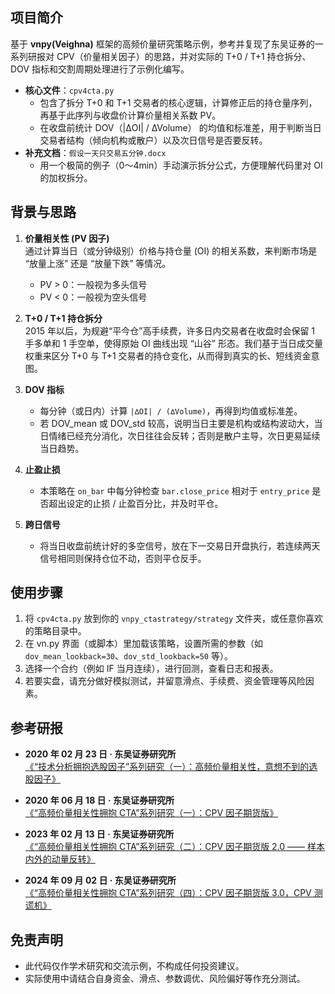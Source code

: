 ## 项目简介
基于 **vnpy(Veighna)** 框架的高频价量研究策略示例，参考并复现了东吴证券的一系列研报对 CPV（价量相关因子）的思路，并对实际的 T+0 / T+1 持仓拆分、DOV 指标和交割周期处理进行了示例化编写。

- **核心文件**：`cpv4cta.py`
  - 包含了拆分 T+0 和 T+1 交易者的核心逻辑，计算修正后的持仓量序列，再基于此序列与收盘价计算价量相关系数 PV。
  - 在收盘前统计 DOV（|∆OI| / ∆Volume） 的均值和标准差，用于判断当日交易者结构（倾向机构或散户）以及次日信号是否要反转。
- **补充文档**：`假设一天只交易五分钟.docx`
  - 用一个极简的例子（0～4min）手动演示拆分公式，方便理解代码里对 OI 的加权拆分。

## 背景与思路

1. **价量相关性 (PV 因子)**  
   通过计算当日（或分钟级别）价格与持仓量 (OI) 的相关系数，来判断市场是 “放量上涨” 还是 “放量下跌” 等情况。  
   - PV > 0：一般视为多头信号  
   - PV < 0：一般视为空头信号  

2. **T+0 / T+1 持仓拆分**  
   2015 年以后，为规避“平今仓”高手续费，许多日内交易者在收盘时会保留 1 手多单和 1 手空单，使得原始 OI 曲线出现 “山谷” 形态。我们基于当日成交量权重来区分 T+0 与 T+1 交易者的持仓变化，从而得到真实的长、短线资金意图。

3. **DOV 指标**  
   - 每分钟（或日内）计算 `|∆OI| / (∆Volume)`，再得到均值或标准差。  
   - 若 DOV_mean 或 DOV_std 较高，说明当日主要是机构或结构波动大，当日情绪已经充分消化，次日往往会反转；否则是散户主导，次日更易延续当日趋势。

4. **止盈止损**  
   - 本策略在 `on_bar` 中每分钟检查 `bar.close_price` 相对于 `entry_price` 是否超出设定的止损 / 止盈百分比，并及时平仓。

5. **跨日信号**  
   - 将当日收盘前统计好的多空信号，放在下一交易日开盘执行，若连续两天信号相同则保持仓位不动，否则平仓反手。

## 使用步骤

1. 将 `cpv4cta.py` 放到你的 `vnpy_ctastrategy/strategy` 文件夹，或任意你喜欢的策略目录中。
2. 在 vn.py 界面（或脚本）里加载该策略，设置所需的参数（如 `dov_mean_lookback=30`、`dov_std_lookback=50` 等）。
3. 选择一个合约（例如 IF 当月连续），进行回测，查看日志和报表。
4. 若要实盘，请充分做好模拟测试，并留意滑点、手续费、资金管理等风险因素。

## 参考研报

- **2020 年 02 月 23 日 · 东吴证券研究所**  
  [《“技术分析拥抱选股因子”系列研究（一）：高频价量相关性，意想不到的选股因子》](#)  

- **2020 年 06 月 18 日 · 东吴证券研究所**  
  [《“高频价量相关性拥抱 CTA”系列研究（一）：CPV 因子期货版》](#)

- **2023 年 02 月 13 日 · 东吴证券研究所**  
  [《“高频价量相关性拥抱 CTA”系列研究（二）：CPV 因子期货版 2.0 —— 样本内外的动量反转》](#)

- **2024 年 09 月 02 日 · 东吴证券研究所**  
  [《“高频价量相关性拥抱 CTA”系列研究（四）：CPV 因子期货版 3.0，CPV 测谎机》](#)

## 免责声明

- 此代码仅作学术研究和交流示例，不构成任何投资建议。
- 实际使用中请结合自身资金、滑点、参数调优、风险偏好等作充分测试。
